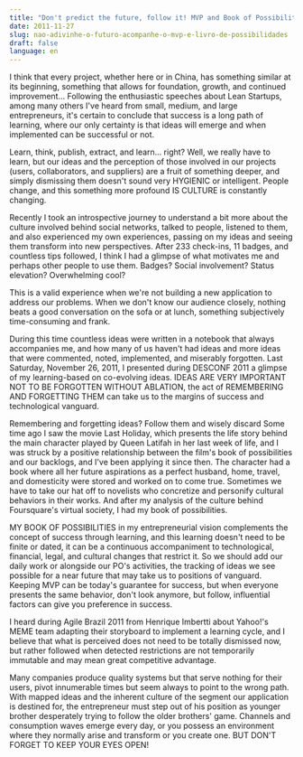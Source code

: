 ```yaml
---
title: "Don't predict the future, follow it! MVP and Book of Possibilities!"
date: 2011-11-27
slug: nao-adivinhe-o-futuro-acompanhe-o-mvp-e-livro-de-possibilidades
draft: false
language: en
---
```


I think that every project, whether here or in China, has something similar at its beginning, something that allows for foundation, growth, and continued improvement... Following the enthusiastic speeches about Lean Startups, among many others I've heard from small, medium, and large entrepreneurs, it's certain to conclude that success is a long path of learning, where our only certainty is that ideas will emerge and when implemented can be successful or not.

Learn, think, publish, extract, and learn... right? Well, we really have to learn, but our ideas and the perception of those involved in our projects (users, collaborators, and suppliers) are a fruit of something deeper, and simply dismissing them doesn't sound very HYGIENIC or intelligent. People change, and this something more profound IS CULTURE is constantly changing.

Recently I took an introspective journey to understand a bit more about the culture involved behind social networks, talked to people, listened to them, and also experienced my own experiences, passing on my ideas and seeing them transform into new perspectives. After 233 check-ins, 11 badges, and countless tips followed, I think I had a glimpse of what motivates me and perhaps other people to use them. Badges? Social involvement? Status elevation? Overwhelming cool?

This is a valid experience when we're not building a new application to address our problems. When we don't know our audience closely, nothing beats a good conversation on the sofa or at lunch, something subjectively time-consuming and frank.

During this time countless ideas were written in a notebook that always accompanies me, and how many of us haven't had ideas and more ideas that were commented, noted, implemented, and miserably forgotten. Last Saturday, November 26, 2011, I presented during DESCONF 2011 a glimpse of my learning-based on co-evolving ideas. IDEAS ARE VERY IMPORTANT NOT TO BE FORGOTTEN WITHOUT ABLATION, the act of REMEMBERING AND FORGETTING THEM can take us to the margins of success and technological vanguard.

Remembering and forgetting ideas? Follow them and wisely discard
Some time ago I saw the movie Last Holiday, which presents the life story behind the main character played by Queen Latifah in her last week of life, and I was struck by a positive relationship between the film's book of possibilities and our backlogs, and I've been applying it since then. The character had a book where all her future aspirations as a perfect husband, home, travel, and domesticity were stored and worked on to come true. Sometimes we have to take our hat off to novelists who concretize and personify cultural behaviors in their works. And after my analysis of the culture behind Foursquare's virtual society, I had my book of possibilities.

MY BOOK OF POSSIBILITIES in my entrepreneurial vision complements the concept of success through learning, and this learning doesn't need to be finite or dated, it can be a continuous accompaniment to technological, financial, legal, and cultural changes that restrict it. So we should add our daily work or alongside our PO's activities, the tracking of ideas we see possible for a near future that may take us to positions of vanguard. Keeping MVP can be today's guarantee for success, but when everyone presents the same behavior, don't look anymore, but follow, influential factors can give you preference in success.

I heard during Agile Brazil 2011 from Henrique Imbertti about Yahoo!'s MEME team adapting their storyboard to implement a learning cycle, and I believe that what is perceived does not need to be totally dismissed now, but rather followed when detected restrictions are not temporarily immutable and may mean great competitive advantage.

Many companies produce quality systems but that serve nothing for their users, pivot innumerable times but seem always to point to the wrong path. With mapped ideas and the inherent culture of the segment our application is destined for, the entrepreneur must step out of his position as younger brother desperately trying to follow the older brothers' game. Channels and consumption waves emerge every day, or you possess an environment where they normally arise and transform or you create one. BUT DON'T FORGET TO KEEP YOUR EYES OPEN!